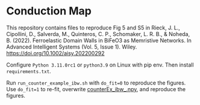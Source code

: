 # Conduction Map
This repository contains files to reproduce Fig 5 and S5 in Rieck, J. L., Cipollini, D., Salverda, M., Quinteros, C. P., Schomaker, L. R. B., & Noheda, B. (2022). Ferroelastic Domain Walls in BiFeO3 as Memristive Networks. In Advanced Intelligent Systems (Vol. 5, Issue 1). Wiley. https://doi.org/10.1002/aisy.202200292

Configure `Python 3.11.0rc1` or `python3.9` on Linux with pip env. Then install `requirements.txt`.

Run `run_counter_example_ibw.sh` with `do_fit=0` to reproduce the figures. 
Use `do_fit=1` to re-fit, overwrite [counterEx_ibw_.npy](Output%2FcounterEx_ibw_.npy), and reproduce the figures.
